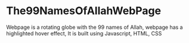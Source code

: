 # The99NamesOfAllahWebPage
Webpage is a rotating globe with the 99 names of Allah, webpage has a highlighted hover effect, It is built using Javascript, HTML, CSS
